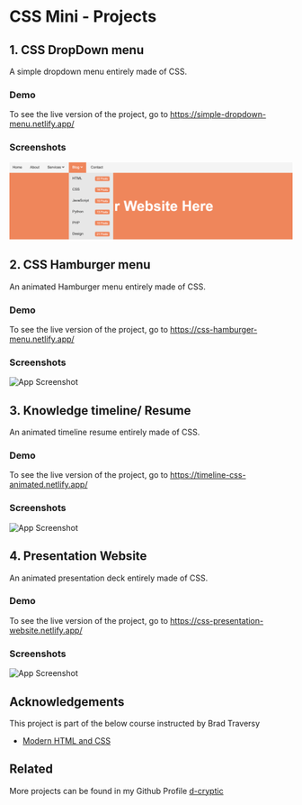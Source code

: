 
# CSS Mini - Projects

## 1. CSS DropDown menu
A simple dropdown menu entirely made of CSS.


### Demo

To see the live version of the project, go to https://simple-dropdown-menu.netlify.app/ 


### Screenshots

![App Screenshot](https://github.com/d-cryptic/mini_projects_css/blob/master/dropdown/screenshot.png?raw=true)


## 2. CSS Hamburger menu
An animated Hamburger menu entirely made of CSS.


### Demo

To see the live version of the project, go to https://css-hamburger-menu.netlify.app/


### Screenshots

![App Screenshot](https://github.com/d-cryptic/mini_projects_css/blob/master/hamburger_menu/video.gif?raw=true)



## 3. Knowledge timeline/ Resume
An animated timeline resume entirely made of CSS.


### Demo

To see the live version of the project, go to https://timeline-css-animated.netlify.app/ 


### Screenshots

![App Screenshot](https://github.com/d-cryptic/mini_projects_css/blob/master/knowledge_resume/video.gif?raw=true)

## 4. Presentation Website
An animated presentation deck entirely made of CSS.


### Demo

To see the live version of the project, go to https://css-presentation-website.netlify.app/


### Screenshots

![App Screenshot](https://github.com/d-cryptic/mini_projects_css/blob/master/presentation_website/scrnli_13_07_2021_00-37-49.gif?raw=true)






  




  

## Acknowledgements

This project is part of the below course instructed by Brad Traversy
 - [Modern HTML and CSS](https://www.udemy.com/course/modern-html-css-from-the-beginning/)
 
## Related

More projects can be found in my Github Profile
[d-cryptic](https://github.com/d-cryptic)

  